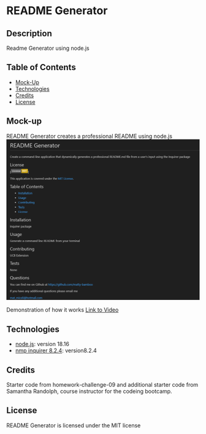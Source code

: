 # README Generator  

## Description
Readme Generator using node.js

## Table of Contents
- [Mock-Up](#mock-up)
- [Technologies](#technologies)
- [Credits](#credits)
- [License](#license)

## Mock-up

README Generator creates a professional README using node.js
![README](./Screenshot.png)

Demonstration of how it works
[Link to Video](https://drive.google.com/file/d/1L0ZzuG-BrIoH3Nm3_hwXYNa1hq4lCCio/view)

## Technologies
- [node.js](https://nodejs.org/en): version 18.16
- [nmp inquirer 8.2.4](https://www.npmjs.com/package/inquirer/v/8.2.4): version8.2.4

## Credits

Starter code from homework-challenge-09 and additional starter code from Samantha Randolph, course instructor for the codeing bootcamp.

## License
README Generator is licensed under the MIT license
